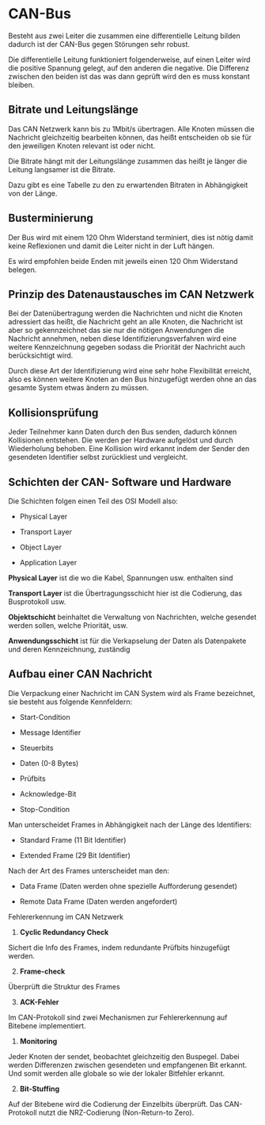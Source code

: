 # **CAN-Bus**

Besteht aus zwei Leiter die zusammen eine differentielle Leitung bilden
dadurch ist der CAN-Bus gegen Störungen sehr robust.

Die differentielle Leitung funktioniert folgenderweise, auf einen Leiter
wird die positive Spannung gelegt, auf den anderen die negative. Die
Differenz zwischen den beiden ist das was dann geprüft wird den es muss
konstant bleiben.

## **Bitrate und Leitungslänge**

Das CAN Netzwerk kann bis zu 1Mbit/s übertragen. Alle Knoten müssen die
Nachricht gleichzeitig bearbeiten können, das heißt entscheiden ob sie
für den jeweiligen Knoten relevant ist oder nicht.

Die Bitrate hängt mit der Leitungslänge zusammen das heißt je länger die
Leitung langsamer ist die Bitrate.

Dazu gibt es eine Tabelle zu den zu erwartenden Bitraten in Abhängigkeit
von der Länge.

## **Busterminierung**

Der Bus wird mit einem 120 Ohm Widerstand terminiert, dies ist nötig
damit keine Reflexionen und damit die Leiter nicht in der Luft hängen.

Es wird empfohlen beide Enden mit jeweils einen 120 Ohm Widerstand
belegen.

## **Prinzip des Datenaustausches im CAN Netzwerk**

Bei der Datenübertragung werden die Nachrichten und nicht die Knoten
adressiert das heißt, die Nachricht geht an alle Knoten, die Nachricht
ist aber so gekennzeichnet das sie nur die nötigen Anwendungen die
Nachricht annehmen, neben diese Identifizierungsverfahren wird eine
weitere Kennzeichnung gegeben sodass die Priorität der Nachricht auch
berücksichtigt wird.

Durch diese Art der Identifizierung wird eine sehr hohe Flexibilität
erreicht, also es können weitere Knoten an den Bus hinzugefügt werden
ohne an das gesamte System etwas ändern zu müssen.

## **Kollisionsprüfung**

Jeder Teilnehmer kann Daten durch den Bus senden, dadurch können
Kollisionen entstehen. Die werden per Hardware aufgelöst und durch
Wiederholung behoben. Eine Kollision wird erkannt indem der Sender den
gesendeten Identifier selbst zurückliest und vergleicht.

## **Schichten der CAN- Software und Hardware**

Die Schichten folgen einen Teil des OSI Modell also:

  - Physical Layer

  - Transport Layer

  - Object Layer

  - Application Layer

**Physical Layer** ist die wo die Kabel, Spannungen usw. enthalten sind

**Transport Layer** ist die Übertragungsschicht hier ist die Codierung,
das Busprotokoll usw.

**Objektschicht** beinhaltet die Verwaltung von Nachrichten, welche
gesendet werden sollen, welche Priorität, usw.

**Anwendungsschicht** ist für die Verkapselung der Daten als Datenpakete
und deren Kennzeichnung, zuständig

## **Aufbau einer CAN Nachricht**

Die Verpackung einer Nachricht im CAN System wird als Frame bezeichnet,
sie besteht aus folgende Kennfeldern:

  - Start-Condition

  - Message Identifier

  - Steuerbits

  - Daten (0-8 Bytes)

  - Prüfbits

  - Acknowledge-Bit

  - Stop-Condition

Man unterscheidet Frames in Abhängigkeit nach der Länge des Identifiers:

  - Standard Frame (11 Bit Identifier)

  - Extended Frame (29 Bit Identifier)

Nach der Art des Frames unterscheidet man den:

  - Data Frame (Daten werden ohne spezielle Aufforderung gesendet)

  - Remote Data Frame (Daten werden angefordert)

Fehlererkennung im CAN Netzwerk

1.  **Cyclic Redundancy Check**

Sichert die Info des Frames, indem redundante Prüfbits hinzugefügt
werden.

2.  **Frame-check**

Überprüft die Struktur des Frames

3.  **ACK-Fehler**

Im CAN-Protokoll sind zwei Mechanismen zur Fehlererkennung auf Bitebene
implementiert.

1.  **Monitoring**

Jeder Knoten der sendet, beobachtet gleichzeitig den Buspegel. Dabei
werden Differenzen zwischen gesendeten und empfangenen Bit erkannt. Und
somit werden alle globale so wie der lokaler Bitfehler erkannt.

2.  **Bit-Stuffing**

Auf der Bitebene wird die Codierung der Einzelbits überprüft. Das
CAN-Protokoll nutzt die NRZ-Codierung (Non-Return-to Zero).
